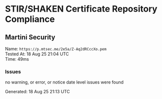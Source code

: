 # STIR/SHAKEN Certificate Repository Compliance

## Martini Security

Name: `https://p.mtsec.me/2e5a/Z-Aq2dRCccXo.pem`\
Tested At: 18 Aug 25 21:04 UTC\
Time: 49ms

### Issues

no warning, or error, or notice date level issues were found

Generated: 18 Aug 25 21:13 UTC